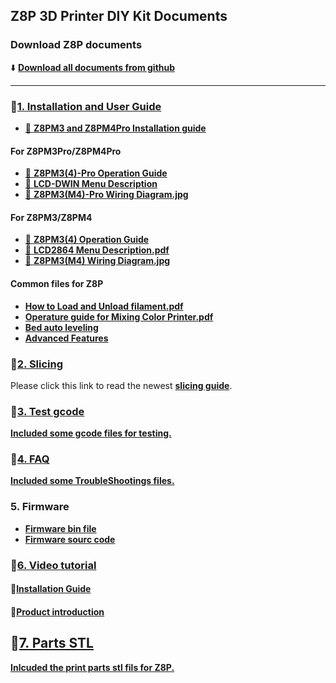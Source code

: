 ## Z8P 3D Printer DIY Kit Documents
### Download Z8P documents
:arrow_down: [**Download all documents from github**](https://downgit.github.io/#/home?url=https://github.com/ZONESTAR3D/Z8P/tree/main/Z8P)     

-----
### :file_folder:[1. Installation and User Guide](./1.%20Installation%20and%20User%20Guide/)
- [:book: **Z8PM3 and Z8PM4Pro Installation guide**](./installation.md)

#### For Z8PM3Pro/Z8PM4Pro
- [:blue_book: **Z8PM3(4)-Pro Operation Guide**](https://github.com/ZONESTAR3D/Z8P/blob/main/Z8P-MK2/2-Operation_Guide/readme.md)
- [:book: **LCD-DWIN Menu Description**](https://github.com/ZONESTAR3D/Upgrade-kit-guide/tree/main/TFT-LCD/LCD-DWIN/user_guide)   
- [:art: **Z8PM3(M4)-Pro Wiring Diagram.jpg**](./1.%20Installation%20and%20User%20Guide/Z8P_Pro_Wirig%20Diagram.jpg)
#### For Z8PM3/Z8PM4
- [:blue_book: **Z8PM3(4) Operation Guide**](./Userguide_Z8P.md)
- [:blue_book: **LCD2864 Menu Description.pdf**](./1.%20Installation%20and%20User%20Guide/LCD12864%20Menu%20Description%20V6.pdf)
- [:art: **Z8PM3(M4) Wiring Diagram.jpg**](./1.%20Installation%20and%20User%20Guide/Z8P_Wirig%20Diagram.jpg)

#### Common files for Z8P
- [**How to Load and Unload filament.pdf**](./1.%20Installation%20and%20User%20Guide/How%20to%20Load%20and%20Unload%20filament%20(LCD12864).pdf)
- [**Operature guide for Mixing Color Printer.pdf**](./1.%20Installation%20and%20User%20Guide/Operature%20guide%20for%20Mixing%20Color%20Printer%20V1_2.pdf)
- [**Bed auto leveling**](./1.%20Installation%20and%20User%20Guide/Bed%20Auto%20Leveling/)
- [**Advanced Features**](./1.%20Installation%20and%20User%20Guide/Advanced%20Features/)

### :file_folder:[2. Slicing](https://github.com/ZONESTAR3D/Slicing-Guide)
Please click this link to read the newest [**slicing guide**](https://github.com/ZONESTAR3D/Slicing-Guide).  

### :file_folder:[3. Test gcode](./3.%20Test%20gcode/)
[**Included some gcode files for testing.**](./3.%20Test%20gcode/)

### :file_folder:[4. FAQ](./4.%20FAQ/)
[**Included some TroubleShootings files.**](./4.%20FAQ/)

### 5. Firmware
- [**Firmware bin file**](https://github.com/ZONESTAR3D/Firmware/tree/master/Z8/Z8P)   
- [**Firmware sourc code**](https://github.com/ZONESTAR3D/source-code-for-3d-printer)

### :file_folder:[6. Video tutorial](./6.%20Video%20tutorial/readme.md)
#### :movie_camera:[**Installation Guide**](https://youtu.be/YV3dSoo5NOM)  
#### :movie_camera:[**Product introduction**](https://youtu.be/NqhwHJeaFhI)

## :file_folder:[7. Parts STL](./7.%20Parts%20STL/)
[**Inlcuded the print parts stl fils for Z8P.**](./7.%20Parts%20STL/)
